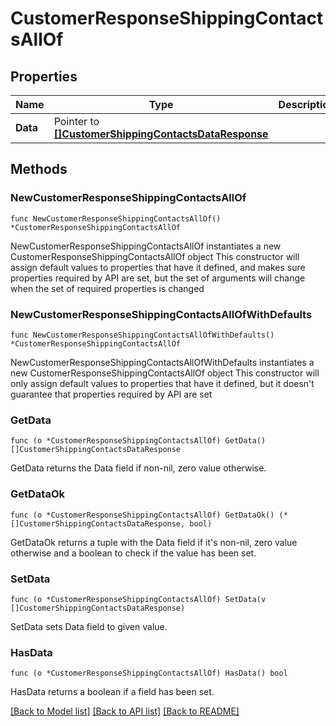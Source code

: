 # CustomerResponseShippingContactsAllOf

## Properties

Name | Type | Description | Notes
------------ | ------------- | ------------- | -------------
**Data** | Pointer to [**[]CustomerShippingContactsDataResponse**](CustomerShippingContactsDataResponse.md) |  | [optional] 

## Methods

### NewCustomerResponseShippingContactsAllOf

`func NewCustomerResponseShippingContactsAllOf() *CustomerResponseShippingContactsAllOf`

NewCustomerResponseShippingContactsAllOf instantiates a new CustomerResponseShippingContactsAllOf object
This constructor will assign default values to properties that have it defined,
and makes sure properties required by API are set, but the set of arguments
will change when the set of required properties is changed

### NewCustomerResponseShippingContactsAllOfWithDefaults

`func NewCustomerResponseShippingContactsAllOfWithDefaults() *CustomerResponseShippingContactsAllOf`

NewCustomerResponseShippingContactsAllOfWithDefaults instantiates a new CustomerResponseShippingContactsAllOf object
This constructor will only assign default values to properties that have it defined,
but it doesn't guarantee that properties required by API are set

### GetData

`func (o *CustomerResponseShippingContactsAllOf) GetData() []CustomerShippingContactsDataResponse`

GetData returns the Data field if non-nil, zero value otherwise.

### GetDataOk

`func (o *CustomerResponseShippingContactsAllOf) GetDataOk() (*[]CustomerShippingContactsDataResponse, bool)`

GetDataOk returns a tuple with the Data field if it's non-nil, zero value otherwise
and a boolean to check if the value has been set.

### SetData

`func (o *CustomerResponseShippingContactsAllOf) SetData(v []CustomerShippingContactsDataResponse)`

SetData sets Data field to given value.

### HasData

`func (o *CustomerResponseShippingContactsAllOf) HasData() bool`

HasData returns a boolean if a field has been set.


[[Back to Model list]](../README.md#documentation-for-models) [[Back to API list]](../README.md#documentation-for-api-endpoints) [[Back to README]](../README.md)


